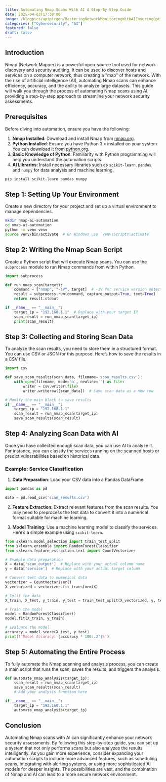 ```yaml
---
title: Automating Nmap Scans With AI A Step-By-Step Guide
date: 2025-04-03T17:30:00
image: /blogpics/apipicgen/MasteringNetworkMonitoringWithAIEnsuringOptimalPerformance-UIKPG9OWG7.jpg
categories: ["Cybersecurity", "AI"]
featured: false
draft: false
---
```

## Introduction

Nmap (Network Mapper) is a powerful open-source tool used for network discovery and security auditing. It can be used to discover hosts and services on a computer network, thus creating a "map" of the network. With the rise of artificial intelligence (AI), automating Nmap scans can enhance efficiency, accuracy, and the ability to analyze large datasets. This guide will walk you through the process of automating Nmap scans using AI, providing a step-by-step approach to streamline your network security assessments.

## Prerequisites

Before diving into automation, ensure you have the following:

1. **Nmap Installed**: Download and install Nmap from [nmap.org](https://nmap.org/download.html).
2. **Python Installed**: Ensure you have Python 3.x installed on your system. You can download it from [python.org](https://www.python.org/downloads/).
3. **Basic Knowledge of Python**: Familiarity with Python programming will help you understand the automation scripts.
4. **AI Libraries**: Install necessary libraries such as `scikit-learn`, `pandas`, and `numpy` for data analysis and machine learning.

```bash
pip install scikit-learn pandas numpy
```

## Step 1: Setting Up Your Environment

Create a new directory for your project and set up a virtual environment to manage dependencies.

```bash
mkdir nmap-ai-automation
cd nmap-ai-automation
python -m venv venv
source venv/bin/activate  # On Windows use `venv\Scripts\activate`
```

## Step 2: Writing the Nmap Scan Script

Create a Python script that will execute Nmap scans. You can use the `subprocess` module to run Nmap commands from within Python.

```python
import subprocess

def run_nmap_scan(target):
    command = ["nmap", "-sV", target]  # -sV for service version detection
    result = subprocess.run(command, capture_output=True, text=True)
    return result.stdout

if __name__ == "__main__":
    target_ip = "192.168.1.1"  # Replace with your target IP
    scan_result = run_nmap_scan(target_ip)
    print(scan_result)
```

## Step 3: Collecting and Storing Scan Data

To analyze the scan results, you need to store them in a structured format. You can use CSV or JSON for this purpose. Here’s how to save the results in a CSV file.

```python
import csv

def save_scan_results(scan_data, filename='scan_results.csv'):
    with open(filename, mode='a', newline='') as file:
        writer = csv.writer(file)
        writer.writerow([scan_data])  # Save scan data as a new row

# Modify the main block to save results
if __name__ == "__main__":
    target_ip = "192.168.1.1"
    scan_result = run_nmap_scan(target_ip)
    save_scan_results(scan_result)
```

## Step 4: Analyzing Scan Data with AI

Once you have collected enough scan data, you can use AI to analyze it. For instance, you can classify the services running on the scanned hosts or predict vulnerabilities based on historical data.

### Example: Service Classification

1. **Data Preparation**: Load your CSV data into a Pandas DataFrame.

```python
import pandas as pd

data = pd.read_csv('scan_results.csv')
```

2. **Feature Extraction**: Extract relevant features from the scan results. You may need to preprocess the text data to convert it into a numerical format suitable for machine learning.

3. **Model Training**: Use a machine learning model to classify the services. Here’s a simple example using `scikit-learn`.

```python
from sklearn.model_selection import train_test_split
from sklearn.ensemble import RandomForestClassifier
from sklearn.feature_extraction.text import CountVectorizer

# Example data preparation
X = data['scan_output']  # Replace with your actual column name
y = data['service']  # Replace with your actual target column

# Convert text data to numerical data
vectorizer = CountVectorizer()
X_vectorized = vectorizer.fit_transform(X)

# Split the data
X_train, X_test, y_train, y_test = train_test_split(X_vectorized, y, test_size=0.2)

# Train the model
model = RandomForestClassifier()
model.fit(X_train, y_train)

# Evaluate the model
accuracy = model.score(X_test, y_test)
print(f'Model Accuracy: {accuracy * 100:.2f}%')
```

## Step 5: Automating the Entire Process

To fully automate the Nmap scanning and analysis process, you can create a main script that runs the scan, saves the results, and triggers the analysis.

```python
def automate_nmap_analysis(target_ip):
    scan_result = run_nmap_scan(target_ip)
    save_scan_results(scan_result)
    # Add your analysis function here

if __name__ == "__main__":
    target_ip = "192.168.1.1"
    automate_nmap_analysis(target_ip)
```

## Conclusion

Automating Nmap scans with AI can significantly enhance your network security assessments. By following this step-by-step guide, you can set up a system that not only performs scans but also analyzes the results intelligently. As you gain more experience, consider expanding your automation scripts to include more advanced features, such as scheduling scans, integrating with alerting systems, or using more sophisticated AI models for deeper insights. The possibilities are vast, and the combination of Nmap and AI can lead to a more secure network environment.